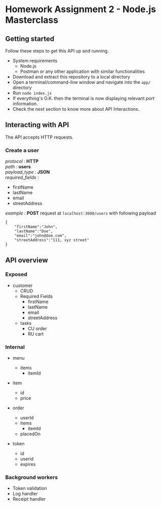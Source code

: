 # Homework Assignment 2 - Node.js Masterclass

## Getting started

Follow these steps to get this API up and running.
- System requirements
    - Node.js
    - Postman or any other application with similar functionalities
- Download and extract this repository to a local directory
- Open a terminal/command-line window and navigate into the `app/` directory
- Run `node index.js`
- If everything's O.K. then the terminal is now displaying relevant *port* information.
- Check the next section to know more about API Interactions.

## Interacting with API

The API accepts HTTP requests.

### Create a user 

*protocol* : **HTTP**  
*path* : **users**  
*payload_type* : **JSON**  
*required_fields* : 
<ul>
    <li>firstName</li>
    <li>lastName</li>
    <li>email</li>
    <li>streetAddress</li>
</ul>

*example* : **POST** request at `localhost:3000/users` with following payload
``` 
{
    "firstName":"John",
    "lastName":"Doe",
    "email":"john@doe.com",
    "streetAddress":"111, xyz street"
} 
```

## API overview
### Exposed       
- customer
    - CRUD
    - Required Fields
        - firstName
        - lastName
        - email
        - streetAddress
    - tasks
        - CU order
        - RU cart

### Internal
- menu
    - items
        - itemId
    

- item
    - id
    - price

- order
    - userId
    - items
        - itemId
    - placedOn

- token
    - id
    - userid
    - expires

### Background workers
- Token validation
- Log handler
- Receipt handler
